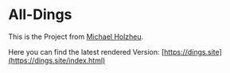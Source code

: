 # All-Dings

This is the Project from [Michael Holzheu](https://dings.site/0.html).

Here you can find the latest rendered Version: [https://dings.site](https://dings.site/index.html)
